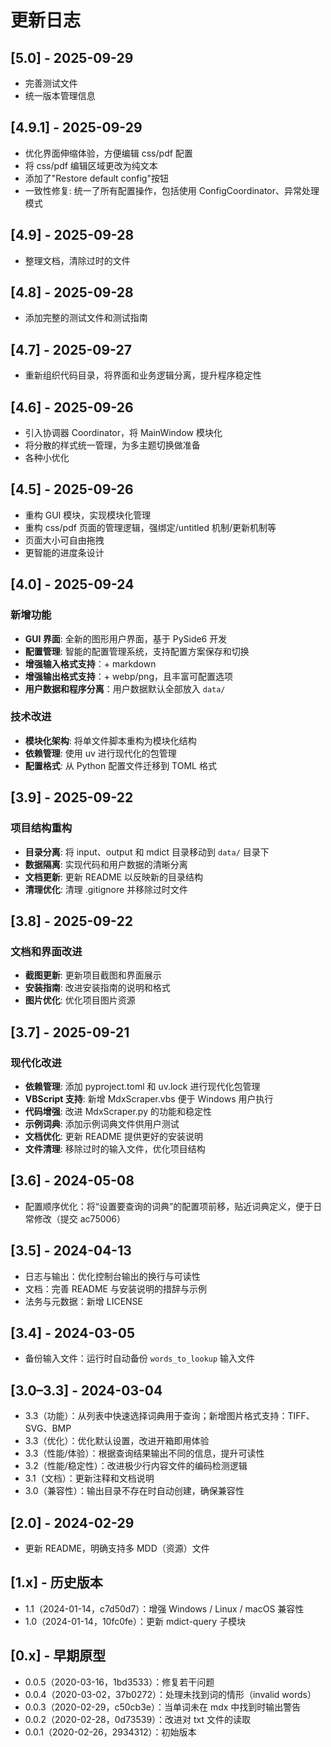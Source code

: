 # 更新日志

## [5.0] - 2025-09-29

- 完善测试文件
- 统一版本管理信息

## [4.9.1] - 2025-09-29

- 优化界面伸缩体验，方便编辑 css/pdf 配置
- 将 css/pdf 编辑区域更改为纯文本
- 添加了"Restore default config"按钮
- 一致性修复: 统一了所有配置操作，包括使用 ConfigCoordinator、异常处理模式

## [4.9] - 2025-09-28

- 整理文档，清除过时的文件

## [4.8] - 2025-09-28

- 添加完整的测试文件和测试指南

## [4.7] - 2025-09-27
- 重新组织代码目录，将界面和业务逻辑分离，提升程序稳定性

## [4.6] - 2025-09-26
- 引入协调器 Coordinator，将 MainWindow 模块化
- 将分散的样式统一管理，为多主题切换做准备
- 各种小优化

## [4.5] - 2025-09-26

- 重构 GUI 模块，实现模块化管理
- 重构 css/pdf 页面的管理逻辑，强绑定/untitled 机制/更新机制等
- 页面大小可自由拖拽
- 更智能的进度条设计

## [4.0] - 2025-09-24

### 新增功能
- **GUI 界面**: 全新的图形用户界面，基于 PySide6 开发
- **配置管理**: 智能的配置管理系统，支持配置方案保存和切换
- **增强输入格式支持**：+ markdown
- **增强输出格式支持**：+ webp/png，且丰富可配置选项
- **用户数据和程序分离**：用户数据默认全部放入 `data/`

### 技术改进
- **模块化架构**: 将单文件脚本重构为模块化结构
- **依赖管理**: 使用 uv 进行现代化的包管理
- **配置格式**: 从 Python 配置文件迁移到 TOML 格式

## [3.9] - 2025-09-22

### 项目结构重构
- **目录分离**: 将 input、output 和 mdict 目录移动到 `data/` 目录下
- **数据隔离**: 实现代码和用户数据的清晰分离
- **文档更新**: 更新 README 以反映新的目录结构
- **清理优化**: 清理 .gitignore 并移除过时文件

## [3.8] - 2025-09-22

### 文档和界面改进
- **截图更新**: 更新项目截图和界面展示
- **安装指南**: 改进安装指南的说明和格式
- **图片优化**: 优化项目图片资源

## [3.7] - 2025-09-21

### 现代化改进
- **依赖管理**: 添加 pyproject.toml 和 uv.lock 进行现代化包管理
- **VBScript 支持**: 新增 MdxScraper.vbs 便于 Windows 用户执行
- **代码增强**: 改进 MdxScraper.py 的功能和稳定性
- **示例词典**: 添加示例词典文件供用户测试
- **文档优化**: 更新 README 提供更好的安装说明
- **文件清理**: 移除过时的输入文件，优化项目结构

## [3.6] - 2024-05-08

- 配置顺序优化：将“设置要查询的词典”的配置项前移，贴近词典定义，便于日常修改（提交 ac75006）

## [3.5] - 2024-04-13

- 日志与输出：优化控制台输出的换行与可读性
- 文档：完善 README 与安装说明的措辞与示例
- 法务与元数据：新增 LICENSE

## [3.4] - 2024-03-05

- 备份输入文件：运行时自动备份 `words_to_lookup` 输入文件

## [3.0–3.3] - 2024-03-04

- 3.3（功能）：从列表中快速选择词典用于查询；新增图片格式支持：TIFF、SVG、BMP
- 3.3（优化）：优化默认设置，改进开箱即用体验
- 3.3（性能/体验）：根据查询结果输出不同的信息，提升可读性
- 3.2（性能/稳定性）：改进极少行内容文件的编码检测逻辑
- 3.1（文档）：更新注释和文档说明
- 3.0（兼容性）：输出目录不存在时自动创建，确保兼容性

## [2.0] - 2024-02-29

- 更新 README，明确支持多 MDD（资源）文件

## [1.x] - 历史版本

- 1.1（2024-01-14，c7d50d7）：增强 Windows / Linux / macOS 兼容性
- 1.0（2024-01-14，10fc0fe）：更新 mdict-query 子模块

## [0.x] - 早期原型

- 0.0.5（2020-03-16，1bd3533）：修复若干问题
- 0.0.4（2020-03-02，37b0272）：处理未找到词的情形（invalid words）
- 0.0.3（2020-02-29，c50cb3e）：当单词未在 mdx 中找到时输出警告
- 0.0.2（2020-02-28，0d73539）：改进对 txt 文件的读取
- 0.0.1（2020-02-26，2934312）：初始版本
